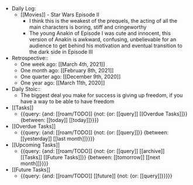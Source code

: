 - Daily Log:
    - [[Movies]] - Star Wars Episode II
        - I think this is the weakest of the prequels, the acting of all the main characters is boring, stiff and cringeworthy
        - The young Anakin of Episode I was cute and innocent, this version of Anakin is awkward, confusing, unbelievable for an audience to get behind his motivation and eventual transition to the dark side in Episode III
- Retrospective::
    - One week ago: [[March 4th, 2021]]
    - One month ago: [[February 8th, 2021]]
    - One quarter ago: [[December 9th, 2020]]
    - One year ago: [[March 11th, 2020]]
- Daily Stoic::
    - The biggest deal you make for success is giving up freedom, if you have a way to be able to have freedom 
- [[Tasks]]
    - {{query: {and: [[roam/TODO]] {not: {or: [[query]] [[Overdue Tasks]]}} {between: [[today]] [[today]]}}}}
- [[Overdue Tasks]]
    - {{query: {and: [[roam/TODO]] {not: {or: [[query]]}} {between: [[yesterday]] [[last month]]}}}}
- [[Upcoming Tasks]]
    - {{query: {and: [[roam/TODO]] {not: {or: [[query]] [[archive]] [[Tasks]] [[Future Tasks]]}} {between: [[tomorrow]] [[next month]]}}}}
- [[Future Tasks]]
    - {{query: {and: [[roam/TODO]] [[future]] {not: {or: [[query]]}}}}}
